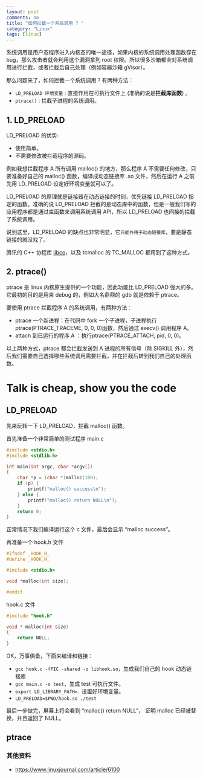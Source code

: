 ```yaml
---
layout: post
comments: no
title: "如何拦截一个系统调用 ? "
category: "Linux"
tags: [linux]
---
```


系统调用是用户态程序进入内核态的唯一途径，如果内核的系统调用处理函数存在 bug，那么攻击者就会利用这个漏洞拿到 root 权限。所以很多沙箱都会对系统调用进行拦截，或者拦截后自己处理（例如容器沙箱 gVisor）。

那么问题来了，如何拦截一个系统调用 ? 有两种方法：

- `LD_PRELOAD 环境变量` : 直接作用在可执行文件上 (准确的说是**拦截库函数**) 。
- `ptrace()` : 拦截子进程的系统调用。


## 1. LD_PRELOAD

LD_PRELOAD 的优势:

- 使用简单。
- 不需要修改被拦截程序的源码。

例如我想拦截程序 A 所有调用 malloc() 的地方，那么程序 A 不需要任何修改，只要准备好自己的 malloc() 函数，编译成动态链接库 .so 文件，然后在运行 A 之前先用 LD_PRELOAD 设定好环境变量就可以了。

LD_PRELOAD 的原理就是链接器在动态链接的时刻，优先链接 LD_PRELOAD 指定的函数。准确的说 LD_PRELOAD 拦截的是动态库中的函数，但是一般我们写的应用程序都是通过库函数来调用系统调用 API，所以 LD_PRELOAD 也间接的拦截了系统调用。

说到这里，LD_PRELOAD 的缺点也非常明显，它`只能作用于动态链接库`，要是静态链接的就没戏了。

腾讯的 C++ 协程库 [libco](https://github.com/Tencent/libco)，以及 tcmalloc 的 TC_MALLOC 都用到了这种方式。

## 2. ptrace()

ptrace 是 linux 内核原生提供的一个功能，因此功能比 LD_PRELOAD 强大的多。它最初的目的是用来 debug 的，例如大名鼎鼎的 gdb 就是依赖于 ptrace。

要使用 ptrace 拦截程序 A 的系统调用，有两种方法：

* ptrace 一个新进程：在代码中 fork 一个子进程，子进程执行 ptrace(PTRACE_TRACEME, 0, 0, 0)函数，然后通过 execv() 调用程序 A。
* attach 到已运行的程序 A ：执行ptrace(PTRACE_ATTACH, pid, 0, 0)。


以上两种方式，ptrace 都会拦截发送到 A 进程的所有信号（除 SIGKILL 外），然后我们需要自己选择哪些系统调用需要拦截，并在拦截后转到我们自己的处理函数。


# Talk is cheap, show you the code

## LD_PRELOAD

先来玩转一下 LD_PRELOAD，拦截 malloc() 函数。

首先准备一个非常简单的测试程序 main.c
```c
#include <stdio.h>
#include <stdlib.h>

int main(int argc, char *argv[])
{
    char *p = (char *)malloc(100);
    if (p) {
        printf("malloc() success\n");
    } else {
        printf("malloc() return NULL\n");
    }
    return 0;
}
```

正常情况下我们编译运行这个 c 文件，最后会显示 “malloc success”。

再准备一个 hook.h 文件
```c
#ifndef _HOOK_H_
#define _HOOK_H_

#include <stdio.h>

void *malloc(int size);

#endif
```
hook.c 文件

```c
#include "hook.h"

void * malloc(int size)
{
    return NULL;
}
```

OK，万事俱备，下面来编译和链接：

* `gcc hook.c -fPIC -shared -o libhook.so`，生成我们自己的 hook 动态链接库
* `gcc main.c -o test`，生成 test 可执行文件。
* `export LD_LIBRARY_PATH=.` 设置好环境变量。
* `LD_PRELOAD=$PWD/hook.so ./test`

最后一步做完，屏幕上将会看到 “malloc() return NULL”， 证明 malloc 已经被替换，并且返回了 NULL。


## ptrace


### 其他资料
* https://www.linuxjournal.com/article/6100



